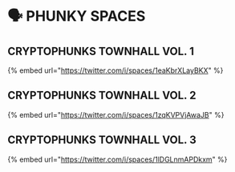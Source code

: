 # 🗣 PHUNKY SPACES

## CRYPTOPHUNKS TOWNHALL VOL. 1

{% embed url="https://twitter.com/i/spaces/1eaKbrXLayBKX" %}

## CRYPTOPHUNKS TOWNHALL VOL. 2

{% embed url="https://twitter.com/i/spaces/1zqKVPVjAwaJB" %}

## CRYPTOPHUNKS TOWNHALL VOL. 3

{% embed url="https://twitter.com/i/spaces/1lDGLnmAPDkxm" %}
